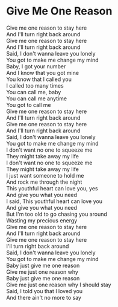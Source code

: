 # Give Me One Reason

Give me one reason to stay here  
And I'll turn right back around  
Give me one reason to stay here  
And I'll turn right back around  
Said, I don't wanna leave you lonely  
You got to make me change my mind  
Baby, I got your number  
And I know that you got mine  
You know that I called you  
I called too many times  
You can call me, baby  
You can call me anytime  
You got to call me  
Give me one reason to stay here  
And I'll turn right back around  
Give me one reason to stay here  
And I'll turn right back around  
Said, I don't wanna leave you lonely  
You got to make me change my mind  
I don't want no one to squeeze me  
They might take away my life  
I don't want no one to squeeze me  
They might take away my life  
I just want someone to hold me  
And rock me through the night  
This youthful heart can love you, yes  
And give you what you need  
I said, This youthful heart can love you  
And give you what you need  
But I'm too old to go chasing you around  
Wasting my precious energy  
Give me one reason to stay here  
And I'll turn right back around  
Give me one reason to stay here  
I'll turn right back around  
Said, I don't wanna leave you lonely  
You got to make me change my mind  
Baby just give me one reason  
Give me just one reason why  
Baby just give me one reason  
Give me just one reason why I should stay  
Said, I told you that I loved you  
And there ain't no more to say
